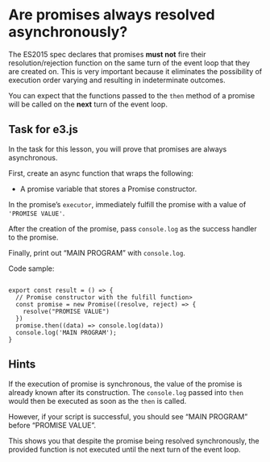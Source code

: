 # Are promises always resolved asynchronously?

The ES2015 spec declares that promises **must not** fire their
resolution/rejection function on the same turn of the event loop that they are
created on. This is very important because it eliminates the possibility of
execution order varying and resulting in indeterminate outcomes.

You can expect that the functions passed to the `then` method of a
promise will be called on the **next** turn of the event loop.

## Task for e3.js

In the task for this lesson, you will prove that promises are always
asynchronous.

First, create an async function that wraps the following:

- A promise variable that stores a Promise constructor.

In the promise’s `executor`, immediately fulfill the promise with a value of
`'PROMISE VALUE'`.

After the creation of the promise, pass `console.log` as the success handler to
the promise.

Finally, print out “MAIN PROGRAM” with `console.log`.

Code sample:

```JS

export const result = () => {
  // Promise constructor with the fulfill function>
  const promise = new Promise((resolve, reject) => {
    resolve("PROMISE VALUE")
  })
  promise.then((data) => console.log(data))
  console.log('MAIN PROGRAM');
}

```

## Hints

If the execution of promise is synchronous, the value of the promise is already
known after its construction. The `console.log` passed into `then` would then
be executed as soon as the `then` is called.

However, if your script is successful, you should see “MAIN PROGRAM” before
“PROMISE VALUE”.

This shows you that despite the promise being resolved synchronously, the
provided function is not executed until the next turn of the event loop.
